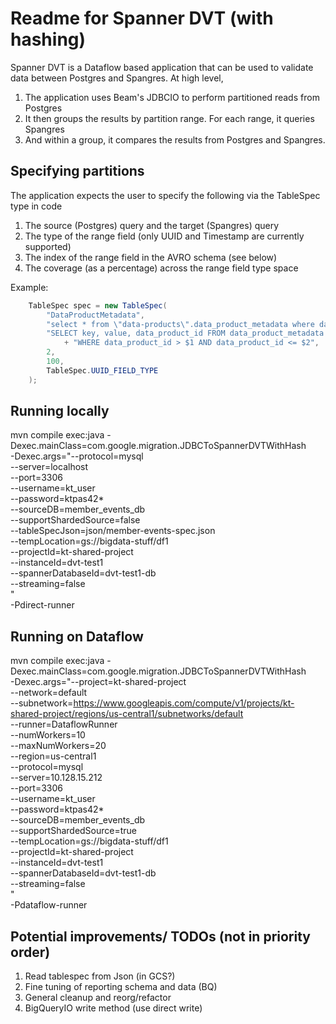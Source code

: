 # Readme for Spanner DVT (with hashing)

Spanner DVT is a Dataflow based application that can be used to validate data between Postgres and Spangres. At high level,
1. The application uses Beam's JDBCIO to perform partitioned reads from Postgres
2. It then groups the results by partition range. For each range, it queries Spangres
3. And within a group, it compares the results from Postgres and Spangres.

## Specifying partitions

The application expects the user to specify the following via the TableSpec type in code

1. The source (Postgres) query and the target (Spangres) query
2. The type of the range field (only UUID and Timestamp are currently supported)
3. The index of the range field in the AVRO schema (see below)
4. The coverage (as a percentage) across the range field type space

Example:

```java
    TableSpec spec = new TableSpec(
        "DataProductMetadata",
        "select * from \"data-products\".data_product_metadata where data_product_id > uuid(?) and data_product_id <= uuid(?)",
        "SELECT key, value, data_product_id FROM data_product_metadata "
            + "WHERE data_product_id > $1 AND data_product_id <= $2",
        2,
        100,
        TableSpec.UUID_FIELD_TYPE
    );
```

## Running locally

mvn compile exec:java -Dexec.mainClass=com.google.migration.JDBCToSpannerDVTWithHash \
-Dexec.args="--protocol=mysql \
--server=localhost \
--port=3306 \
--username=kt_user \
--password=ktpas42* \
--sourceDB=member_events_db \
--supportShardedSource=false \
--tableSpecJson=json/member-events-spec.json \
--tempLocation=gs://bigdata-stuff/df1 \
--projectId=kt-shared-project \
--instanceId=dvt-test1 \
--spannerDatabaseId=dvt-test1-db \
--streaming=false \
" \
-Pdirect-runner

## Running on Dataflow

mvn compile exec:java -Dexec.mainClass=com.google.migration.JDBCToSpannerDVTWithHash \
-Dexec.args="--project=kt-shared-project \
--network=default \
--subnetwork=https://www.googleapis.com/compute/v1/projects/kt-shared-project/regions/us-central1/subnetworks/default \
--runner=DataflowRunner \
--numWorkers=10 \
--maxNumWorkers=20 \
--region=us-central1 \
--protocol=mysql \
--server=10.128.15.212 \
--port=3306 \
--username=kt_user \
--password=ktpas42* \
--sourceDB=member_events_db \
--supportShardedSource=true \
--tempLocation=gs://bigdata-stuff/df1 \
--projectId=kt-shared-project \
--instanceId=dvt-test1 \
--spannerDatabaseId=dvt-test1-db \
--streaming=false \
" \
-Pdataflow-runner

## Potential improvements/ TODOs (not in priority order)
1. Read tablespec from Json (in GCS?)
2. Fine tuning of reporting schema and data (BQ)
3. General cleanup and reorg/refactor
4. BigQueryIO write method (use direct write)